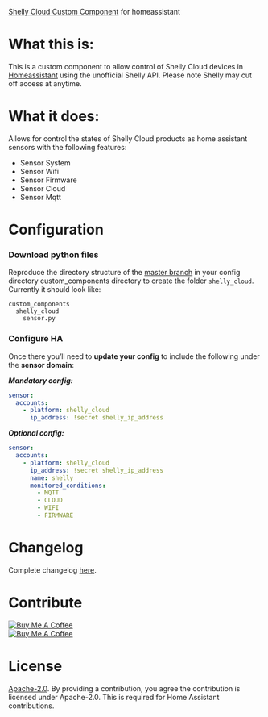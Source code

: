 [Shelly Cloud Custom Component](https://github.com/marcogazzola/custom_components) for homeassistant

# What this is:
This is a custom component to allow control of Shelly Cloud devices in [Homeassistant](https://home-assistant.io) using the unofficial Shelly API. Please note Shelly may cut off access at anytime.

# What it does:
Allows for control the states of Shelly Cloud products as home assistant sensors with the following features:

* Sensor System
* Sensor Wifi
* Sensor Firmware
* Sensor Cloud
* Sensor Mqtt

# Configuration
### Download python files
Reproduce the directory structure of the [master branch](https://github.com/marcogazzola/custom_components) in your config directory custom_components directory to create the folder `shelly_cloud`. Currently it should look like:
```
custom_components
  shelly_cloud
    sensor.py
```
### Configure HA
Once there you’ll need to **update your config** to include the following under the **sensor domain**:

***Mandatory config:***
```yaml
sensor:
  accounts:
    - platform: shelly_cloud
      ip_address: !secret shelly_ip_address
```
***Optional config:***
```yaml
sensor:
  accounts:
    - platform: shelly_cloud
      ip_address: !secret shelly_ip_address
      name: shelly
      monitored_conditions:
        - MQTT
        - CLOUD
        - WIFI
        - FIRMWARE
```

# Changelog
Complete changelog [here](https://github.com/marcogazzola/custom_components/blob/master/CHANGELOG.md).

# Contribute
<a href="https://www.buymeacoffee.com/Gazzolinho" target="_blank"><img src="https://www.buymeacoffee.com/assets/img/custom_images/orange_img.png" alt="Buy Me A Coffee" style="height: auto !important;width: auto !important;" ></a>
<br>
<a href="https://paypal.me/pools/c/8cMcW6wRNZ" target="_blank"><img src="https://www.paypalobjects.com/webstatic/mktg/logo/pp_cc_mark_37x23.jpg" alt="Buy Me A Coffee" style="height: auto !important;width: auto !important;" ></a>


# License
[Apache-2.0](LICENSE). By providing a contribution, you agree the contribution is licensed under Apache-2.0. This is required for Home Assistant contributions.
